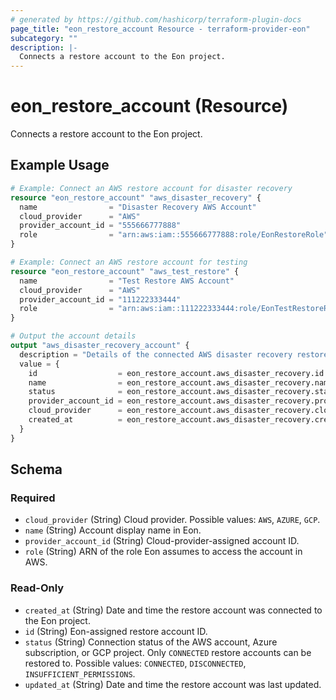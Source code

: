 ```yaml
---
# generated by https://github.com/hashicorp/terraform-plugin-docs
page_title: "eon_restore_account Resource - terraform-provider-eon"
subcategory: ""
description: |-
  Connects a restore account to the Eon project.
---
```


# eon_restore_account (Resource)

Connects a restore account to the Eon project.

## Example Usage

```terraform
# Example: Connect an AWS restore account for disaster recovery
resource "eon_restore_account" "aws_disaster_recovery" {
  name                = "Disaster Recovery AWS Account"
  cloud_provider      = "AWS"
  provider_account_id = "555666777888"
  role                = "arn:aws:iam::555666777888:role/EonRestoreRole"
}

# Example: Connect an AWS restore account for testing
resource "eon_restore_account" "aws_test_restore" {
  name                = "Test Restore AWS Account"
  cloud_provider      = "AWS"
  provider_account_id = "111222333444"
  role                = "arn:aws:iam::111222333444:role/EonTestRestoreRole"
}

# Output the account details
output "aws_disaster_recovery_account" {
  description = "Details of the connected AWS disaster recovery restore account"
  value = {
    id                  = eon_restore_account.aws_disaster_recovery.id
    name                = eon_restore_account.aws_disaster_recovery.name
    status              = eon_restore_account.aws_disaster_recovery.status
    provider_account_id = eon_restore_account.aws_disaster_recovery.provider_account_id
    cloud_provider      = eon_restore_account.aws_disaster_recovery.cloud_provider
    created_at          = eon_restore_account.aws_disaster_recovery.created_at
  }
}
```

<!-- schema generated by tfplugindocs -->
## Schema

### Required

- `cloud_provider` (String) Cloud provider. Possible values: `AWS`, `AZURE`, `GCP`.
- `name` (String) Account display name in Eon.
- `provider_account_id` (String) Cloud-provider-assigned account ID.
- `role` (String) ARN of the role Eon assumes to access the account in AWS.

### Read-Only

- `created_at` (String) Date and time the restore account was connected to the Eon project.
- `id` (String) Eon-assigned restore account ID.
- `status` (String) Connection status of the AWS account, Azure subscription, or GCP project. Only `CONNECTED` restore accounts can be restored to. Possible values: `CONNECTED`, `DISCONNECTED`, `INSUFFICIENT_PERMISSIONS`.
- `updated_at` (String) Date and time the restore account was last updated.
